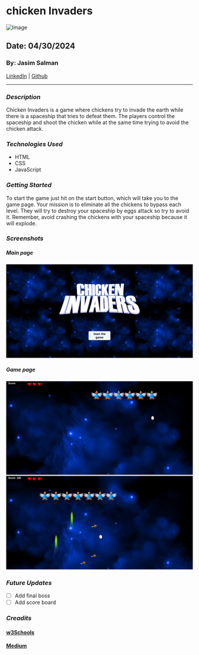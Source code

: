 # chicken Invaders

![Image](https://cdn.akamai.steamstatic.com/steam/apps/1510460/header.jpg?t=1695975409)

## Date: 04/30/2024

### By: Jasim Salman

[LinkedIn](https://bh.linkedin.com/in/jasim-salman-0b885b219) | [Github](https://github.com/jasimSalman)

---

### _***Description***_

Chicken Invaders is a game where chickens try to invade the earth while there is a spaceship that tries to defeat them. The players control the spaceship and shoot the chicken while at the same time trying to avoid the chicken attack.

### _***Technologies Used***_

- HTML
- CSS
- JavaScript

### _***Getting Started***_

To start the game just hit on the start button, which will take you to the game page. Your mission is to eliminate all the chickens to bypass each level. They will try to destroy your spaceship by eggs attack so try to avoid it. Remember, avoid crashing the chickens with your spaceship because it will explode.

### _***Screenshots***_

##### Main page

![Image](images/screenshots/main.png)

##### Game page

![Image](images/screenshots/1.png)
![Image](images/screenshots/2.png)

### **_Future Updates_**

- [ ] Add final boss
- [ ] Add score board

### **_Creadits_**

#### [w3Schools](https://www.w3schools.com/jsref/met_element_getboundingclientrect.asp)

#### [Medium](https://github.com/jasimSalman/u1_hw_markdown)
